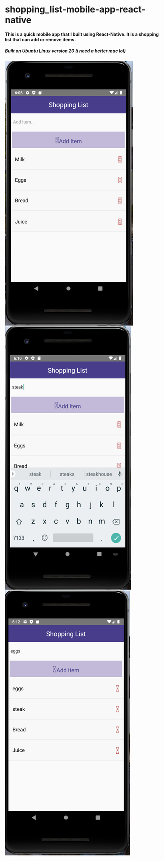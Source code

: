 # shopping_list-mobile-app-react-native

#### This is a quick mobile app that I built using React-Native. It is a shopping list that can add or remove items. 


##### Built on Ubuntu Linux version 20 (i need a better mac lol)



![screenshots](/images/screencapture.png) ![screenshots](/images/screencapture1.png) ![screenshots](/images/screencapture3.png)
